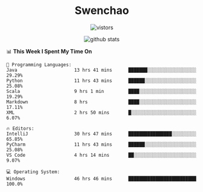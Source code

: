 <h1 align="center">Swenchao</h3>

<p align="center">
  <img src="https://visitor-badge.glitch.me/badge?page_id=Swenchao" alt="vistors" />
</p>

<p align="center">
  <img src="https://github-readme-stats.vercel.app/api?username=Swenchao&count_private=true&show_icons=true&theme=vue-dark&hide_title=true" alt="github stats" />
</p>

<!--START_SECTION:waka-->
📊 **This Week I Spent My Time On** 

```text
💬 Programming Languages: 
Java                     13 hrs 41 mins      ███████░░░░░░░░░░░░░░░░░░   29.29% 
Python                   11 hrs 43 mins      ██████░░░░░░░░░░░░░░░░░░░   25.08% 
Scala                    9 hrs 1 min         ████░░░░░░░░░░░░░░░░░░░░░   19.29% 
Markdown                 8 hrs               ████░░░░░░░░░░░░░░░░░░░░░   17.11% 
XML                      2 hrs 50 mins       █░░░░░░░░░░░░░░░░░░░░░░░░   6.07%

🔥 Editors: 
IntelliJ                 30 hrs 47 mins      ████████████████░░░░░░░░░   65.85% 
PyCharm                  11 hrs 43 mins      ██████░░░░░░░░░░░░░░░░░░░   25.08% 
VS Code                  4 hrs 14 mins       ██░░░░░░░░░░░░░░░░░░░░░░░   9.07%

💻 Operating System: 
Windows                  46 hrs 46 mins      █████████████████████████   100.0%

```


<!--END_SECTION:waka-->
